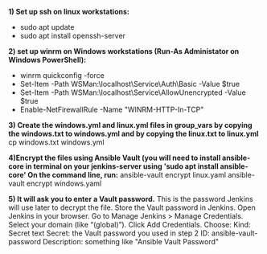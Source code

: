 **1) Set up ssh on linux workstations:**
*    sudo apt update
*    sudo apt install openssh-server
    
**2) set up winrm on Windows workstations (Run-As Administator on Windows PowerShell):**
*    winrm quickconfig -force
*    Set-Item -Path WSMan:\localhost\Service\Auth\Basic -Value $true
*    Set-Item -Path WSMan:\localhost\Service\AllowUnencrypted -Value $true
*    Enable-NetFirewallRule -Name "WINRM-HTTP-In-TCP"
    
**3) Create the windows.yml and linux.yml files in group_vars by copying the windows.txt to windows.yml and by copying the linux.txt to linux.yml**
cp windows.txt windows.yml

**4)Encrypt the files using Ansible Vault (you will need to install ansible-core in terminal on your jenkins-server using 'sudo apt install ansible-core' On the command line, run:**
    ansible-vault encrypt linux.yaml
    ansible-vault encrypt windows.yaml

**5) It will ask you to enter a Vault password.** This is the password Jenkins will use later to decrypt the file.  Store the Vault password in Jenkins. Open Jenkins in your browser.
Go to Manage Jenkins > Manage Credentials.  Select your domain (like “(global)”). Click Add Credentials.
Choose:
    Kind: Secret text
    Secret: the Vault password you used in step 2
    ID: ansible-vault-password
    Description: something like "Ansible Vault Password"
